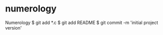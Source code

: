 numerology
==========

Numerology
$ git add *.c
$ git add README
$ git commit -m 'initial project version'
